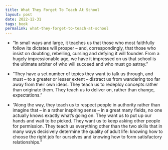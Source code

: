 ```yaml
---
title: What They Forget To Teach At School
layout: post
date: 2022-12-31
tags: book
permalink: what-they-forget-to-teach-at-school
---
```

<ul><li><p class="body"><span>“In small ways and large, it teaches us that those who most faithfully follow its dictates will prosper – and, correspondingly, that those who insist on doubting, rebelling, cursing and defying it will founder. From a hugely impressionable age, we have it impressed on us that school is the ultimate arbiter of who will succeed and who must go astray.”</span></p></li><li><p class="body"><span>“They have a set number of topics they want to talk us through, and must – to a greater or lesser extent – distract us from wandering too far away from their own ideas. They teach us to redeploy concepts rather than originate them. They teach us to deliver on, rather than change, expectations.”</span></p></li><li><p class="body"><span>“Along the way, they teach us to respect people in authority rather than imagine that – in a rather inspiring sense – in a great many fields, no one actually knows exactly what’s going on. They want us to put up our hands and wait to be picked. They want us to keep asking other people for permission. They teach us everything other than the two skills that in many ways decisively determine the quality of adult life: knowing how to choose the right job for ourselves and knowing how to form satisfactory relationships.”</span></p></li></ul>